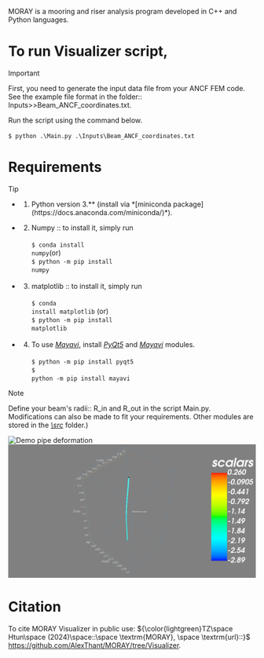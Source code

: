 MORAY is a mooring and riser analysis program developed in C++ and Python languages.

# To run Visualizer script, 
>[!IMPORTANT]
><p>First, you need to generate the input data file from your ANCF FEM code.<br>
>See the example file format in the folder:: Inputs>>Beam_ANCF_coordinates.txt.</p>

<p>Run the script using the command below.</p>
<code>$ python .\Main.py .\Inputs\Beam_ANCF_coordinates.txt</code>

 # Requirements
 >[!TIP]
 > - 1. <p> Python version 3.** (install via *[miniconda package](https://docs.anaconda.com/miniconda/)*).<br>
 > - 2. Numpy :: to install it, simply run<br><br>
 ><code>$ conda install numpy</code>(or)<br>
 ><code>$ python -m pip install numpy</code><br><br>
 > - 3. matplotlib :: to install it, simply run<br><br>
 ><code>$ conda install matplotlib</code> (or)<br> 
 ><code>$ python -m pip install matplotlib</code><br><br>
 > - 4. To use *[Mayavi](https://mayavi.readthedocs.io/en/latest/)*, install *[PyQt5](https://pypi.org/project/PyQt5/)* and *[Mayavi](https://mayavi.readthedocs.io/en/latest/)* modules.<br><br>
><code>$ python -m pip install pyqt5</code><br>
><code>$ python -m pip install mayavi</code></p>

 >[!NOTE]
 >Define your beam's radii:: R_in and R_out in the script Main.py.
 >Modifications can also be made to fit your requirements. Other modules are stored in the *[\src](https://github.com/AlexThant/MORAY/blob/Visualizer/Visualizer/src)* folder.)


![Demo pipe deformation](https://github.com/AlexThant/MORAY/blob/Visualizer/Visualizer/Drill_pipe_demo_display.png)
![Demo pipe deformation in Mayavi](https://github.com/AlexThant/MORAY/blob/Visualizer/ANCF_pipe_snapshot.png)


# Citation
To cite MORAY Visualizer in public use:
${\color{lightgreen}TZ\space Htun\space (2024)\space::\space \textrm{MORAY}, \space \textrm{url}::}$ https://github.com/AlexThant/MORAY/tree/Visualizer.

